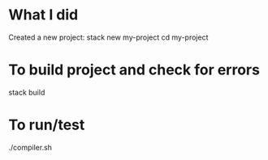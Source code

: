 # What I did
Created a new project:
stack new my-project
cd my-project

# To build project and check for errors
stack build

# To run/test
./compiler.sh
